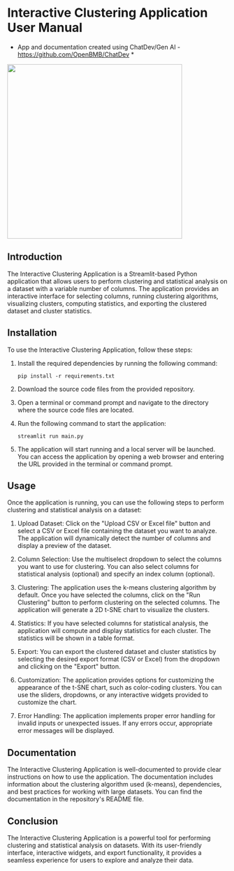 # Interactive Clustering Application User Manual
* App and documentation created using ChatDev/Gen AI - https://github.com/OpenBMB/ChatDev *
<img src='' width=400>

## Introduction
The Interactive Clustering Application is a Streamlit-based Python application that allows users to perform clustering and statistical analysis on a dataset with a variable number of columns. The application provides an interactive interface for selecting columns, running clustering algorithms, visualizing clusters, computing statistics, and exporting the clustered dataset and cluster statistics.

## Installation
To use the Interactive Clustering Application, follow these steps:

1. Install the required dependencies by running the following command:
   ```
   pip install -r requirements.txt
   ```

2. Download the source code files from the provided repository.

3. Open a terminal or command prompt and navigate to the directory where the source code files are located.

4. Run the following command to start the application:
   ```
   streamlit run main.py
   ```

5. The application will start running and a local server will be launched. You can access the application by opening a web browser and entering the URL provided in the terminal or command prompt.

## Usage
Once the application is running, you can use the following steps to perform clustering and statistical analysis on a dataset:

1. Upload Dataset: Click on the "Upload CSV or Excel file" button and select a CSV or Excel file containing the dataset you want to analyze. The application will dynamically detect the number of columns and display a preview of the dataset.

2. Column Selection: Use the multiselect dropdown to select the columns you want to use for clustering. You can also select columns for statistical analysis (optional) and specify an index column (optional).

3. Clustering: The application uses the k-means clustering algorithm by default. Once you have selected the columns, click on the "Run Clustering" button to perform clustering on the selected columns. The application will generate a 2D t-SNE chart to visualize the clusters.

4. Statistics: If you have selected columns for statistical analysis, the application will compute and display statistics for each cluster. The statistics will be shown in a table format.

5. Export: You can export the clustered dataset and cluster statistics by selecting the desired export format (CSV or Excel) from the dropdown and clicking on the "Export" button.

6. Customization: The application provides options for customizing the appearance of the t-SNE chart, such as color-coding clusters. You can use the sliders, dropdowns, or any interactive widgets provided to customize the chart.

7. Error Handling: The application implements proper error handling for invalid inputs or unexpected issues. If any errors occur, appropriate error messages will be displayed.

## Documentation
The Interactive Clustering Application is well-documented to provide clear instructions on how to use the application. The documentation includes information about the clustering algorithm used (k-means), dependencies, and best practices for working with large datasets. You can find the documentation in the repository's README file.

## Conclusion
The Interactive Clustering Application is a powerful tool for performing clustering and statistical analysis on datasets. With its user-friendly interface, interactive widgets, and export functionality, it provides a seamless experience for users to explore and analyze their data.